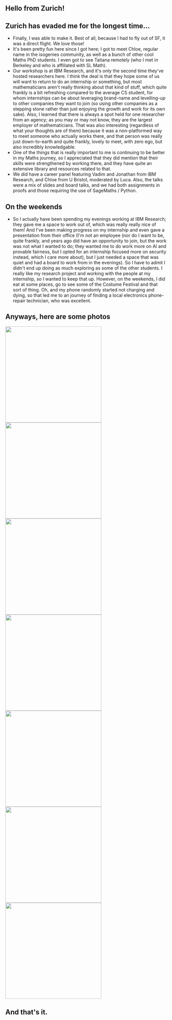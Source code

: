 ## Hello from Zurich!

## Zurich has evaded me for the longest time...
- Finally, I was able to make it. Best of all, because I had to fly out of SF, it was a direct flight. We love those!
- It's been pretty fun here since I got here; I got to meet Chloe, regular name in the isogenies community, as well
as a bunch of other cool Maths PhD students. I even got to see Tatiana remotely (who I met in Berkeley and who is
affiliated with SL Math).
- Our workshop is at IBM Research, and it's only the second time they've hosted researchers here. I think the deal is
that they hope some of us will want to return to do an internship or something, but most mathematicians aren't really
thinking about that kind of stuff, which quite frankly is a bit refreshing compared to the average CS student, for whom internships can be about leveraging brand-name and levelling-up to other companies they want to join (so using
other companies as a stepping stone rather than just enjoying the growth and work for its own sake).
Also, I learned that there is always a spot held for one researcher from an agency; as you may or may not know, they
are the largest employer of mathematicians. That was also interesting (regardless of what your thoughts are of them)
because it was a non-platformed way to meet someone who actually works there, and that person was really just
down-to-earth and quite frankly, lovely to meet, with zero ego, but also incredibly knowledgable.
- One of the things that is really important to me is continuing to be better in my Maths journey, so I appreciated
that they did mention that their skills were strengthened by working there, and they have quite an extensive
library and resources related to that.
- We did have a career panel featuring Vadim and Jonathan from IBM Research, and Chloe from U Bristol, moderated
by Luca. Also, the talks were a mix of slides and board talks, and we had both assignments in proofs and those
requiring the use of SageMaths / Python.

## On the weekends
- So I actually have been spending my evenings working at IBM Research; they gave me a space to work out of, which
was really really nice of them! And I've been making progress on my internship and even gave a presentation
from their office (I'm not an employee (nor do I want to be, quite frankly, and years ago did have an opportunity to join, but the work was not what I wanted to do; they wanted me to do work more on AI and provable fairness, but I opted for an internship focused more on security instead, which I care more about), but I just needed a space that was quiet and had a board to work from
in the evenings). So I have to admit I didn't end up doing as much exploring as some of the other students.
I really like my research project and working with the people at my internship, so I wanted to keep that up.
However, on the weekends, I did eat at some places, go to see some of the Costume Festival and that sort of thing.
Oh, and my phone randomly started not charging and dying, so that led me to an journey of finding a local
electronics phone-repair technician, who was excellent.

## Anyways, here are some photos

<img src="/images1/slmath24/slmath241.png" width="300">

<img src="/images1/slmath24/slmath242.png" width="300">

<img src="/images1/slmath24/slmath243.png" width="300">

<img src="/images1/slmath24/slmath244.png" width="300">

<img src="/images1/slmath24/slmath245.png" width="300">

<img src="/images1/slmath24/slmath246.png" width="300">

<img src="/images1/slmath24/slmath247.png" width="300">

## And that's it.


